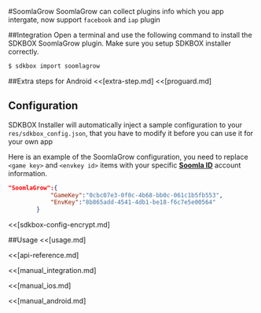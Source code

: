 <!--
Include Base: /Users/jtsm/Chukong-Inc/pr/en/src/soomlagrow/v3-cpp
-->

#SoomlaGrow
SoomlaGrow can collect plugins info which you app intergate, now support `facebook` and `iap` plugin

##Integration
Open a terminal and use the following command to install the SDKBOX SoomlaGrow plugin. Make sure you setup SDKBOX installer correctly.
```bash
$ sdkbox import soomlagrow
```

##Extra steps for Android
<<[extra-step.md]
<<[proguard.md]

## Configuration
SDKBOX Installer will automatically inject a sample configuration to your `res/sdkbox_config.json`, that you have to modify it before you can use it for your own app

Here is an example of the SoomlaGrow configuration, you need to replace `<game key>` and `<envkey id>` items with your specific [__Soomla ID__](http://soom.la/) account information.
```json
"SoomlaGrow":{
            "GameKey":"0cbc07e3-0f0c-4b68-bb0c-061c1b5fb553",
            "EnvKey":"8b865add-4541-4db1-be18-f6c7e5e00564"
        }
```

<<[sdkbox-config-encrypt.md]

##Usage
<<[usage.md]

<<[api-reference.md]

<<[manual_integration.md]

<<[manual_ios.md]

<<[manual_android.md]
